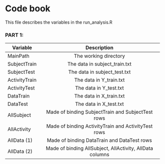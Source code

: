 
# Code book  

This file describes the variables in the run_analysis.R  

### PART 1:

| Variable           | Description        |
| -------------------|:------------------:|
|MainPath           | The working directory      |
|SubjectTrain           | The data in subject_train.txt           | 
|SubjectTest      |  The data in subject_test.txt           |
|ActivityTrain      |  The data in Y_train.txt           |
|ActivityTest      |  The data in Y_test.txt           |
|DataTrain      |  The data in X_train.txt           |
|DataTest      |  The data in X_test.txt          |
|AllSubject      |  Made of binding SubjectTrain and SubjectTest rows            |
|AllActivity      |  Made of binding ActivityTrain and ActivityTest rows           |
|AllData (1)     |  Made of binding DataTrain and DataTest rows        |
|AllData (2)     |  Made of binding AllSubject, AllActivity, AllData columns        |
